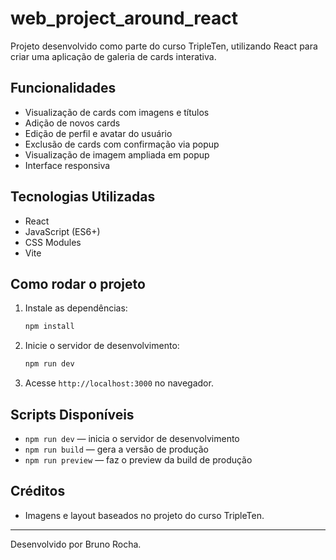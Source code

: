# web_project_around_react

Projeto desenvolvido como parte do curso TripleTen, utilizando React para criar uma aplicação de galeria de cards interativa.

## Funcionalidades
- Visualização de cards com imagens e títulos
- Adição de novos cards
- Edição de perfil e avatar do usuário
- Exclusão de cards com confirmação via popup
- Visualização de imagem ampliada em popup
- Interface responsiva

## Tecnologias Utilizadas
- React
- JavaScript (ES6+)
- CSS Modules
- Vite

## Como rodar o projeto

1. Instale as dependências:
   ```bash
   npm install
   ```
2. Inicie o servidor de desenvolvimento:
   ```bash
   npm run dev
   ```
3. Acesse `http://localhost:3000` no navegador.

## Scripts Disponíveis
- `npm run dev` — inicia o servidor de desenvolvimento
- `npm run build` — gera a versão de produção
- `npm run preview` — faz o preview da build de produção

## Créditos
- Imagens e layout baseados no projeto do curso TripleTen.

---
Desenvolvido por Bruno Rocha.

